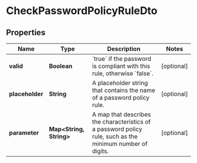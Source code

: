 

# CheckPasswordPolicyRuleDto

## Properties

Name | Type | Description | Notes
------------ | ------------- | ------------- | -------------
**valid** | **Boolean** | &#x60;true&#x60; if the password is compliant with this rule, otherwise &#x60;false&#x60;. |  [optional]
**placeholder** | **String** | A placeholder string that contains the name of a password policy rule. |  [optional]
**parameter** | **Map&lt;String, String&gt;** | A map that describes the characteristics of a password policy rule, such as the minimum number of digits. |  [optional]



